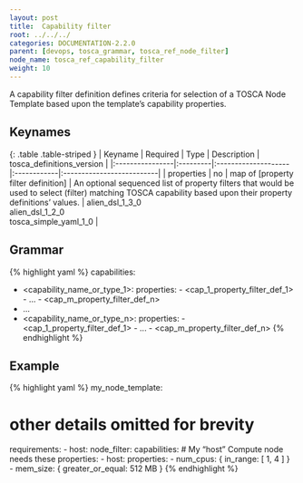 ```yaml
---
layout: post
title:  Capability filter
root: ../../../
categories: DOCUMENTATION-2.2.0
parent: [devops, tosca_grammar, tosca_ref_node_filter]
node_name: tosca_ref_capability_filter
weight: 10
---
```


A capability filter definition defines criteria for selection of a TOSCA Node Template based upon the template’s capability properties.

## Keynames

{: .table .table-striped }
| Keyname         | Required | Type                | Description | tosca_definitions_version |
|:----------------|:---------|:--------------------|:------------|:--------------------------|
| properties | no | map of [property filter definition] | An optional sequenced list of property filters that would be used to select (filter) matching TOSCA capability based upon their property definitions’ values. | alien_dsl_1_3_0<br> alien_dsl_1_2_0<br> tosca_simple_yaml_1_0 |

## Grammar

{% highlight yaml %}
capabilities:
  - <capability_name_or_type_1>:
      properties:
        - <cap_1_property_filter_def_1>
        - ...
        - <cap_m_property_filter_def_n>
  -  ...
  - <capability_name_or_type_n>:
      properties:
        - <cap_1_property_filter_def_1>
        - ...
        - <cap_m_property_filter_def_n>
{% endhighlight %}

## Example

{% highlight yaml %}
my_node_template:
  # other details omitted for brevity
  requirements:
    - host:
        node_filter:
          capabilities:
            # My “host” Compute node needs these properties:
            - host:
                properties:
                  - num_cpus: { in_range: [ 1, 4 ] }
                  - mem_size: { greater_or_equal: 512 MB }
{% endhighlight %}
